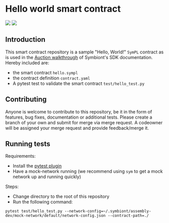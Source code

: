 # Hello world smart contract

<a href="https://portal.symbiont.io/sdk_docs/docs/intro"><img src="https://img.shields.io/badge/Assembly-4.4.0-orange"/></a>
<a href="https://portal.symbiont.io/sdk_docs/docs/intro"><img src="https://img.shields.io/badge/Assembly%20SDK-2.0.1-blue"/></a>

## Introduction

This smart contract repository is a sample "Hello, World!" `SymPL` contract as is used in the 
[Auction walkthrough](https://iportal.symbiont.io/sdk_docs/docs/walkthroughs/auctions/auctions/index/index.html) 
of Symbiont's SDK documentation. Hereby included are:
- the smart contract `hello.sympl`
- the contract definition `contract.yaml`
- A pytest test to validate the smart contract `test/hello_test.py`

## Contributing 

Anyone is welcome to contribute to this repository, be it in the form of features, bug fixes, documentation or additional
tests. 
Please create a branch of your own and submit for merge via merge request. A codeowner will be assigned your merge request
and provide feedback/merge it. 

## Running tests

Requirements:
- Install the [pytest plugin](https://iportal.symbiont.io/sdk_docs/docs/testing/index/index.html)
- Have a mock-network running (we recommend using `sym` to get a mock network up and running quickly)

Steps: 
- Change directory to the root of this repository
- Run the following command:
```shell
pytest test/hello_test.py --network-config=~/.symbiont/assembly-dev/mock-network/default/network-config.json --contract-path=./
```

